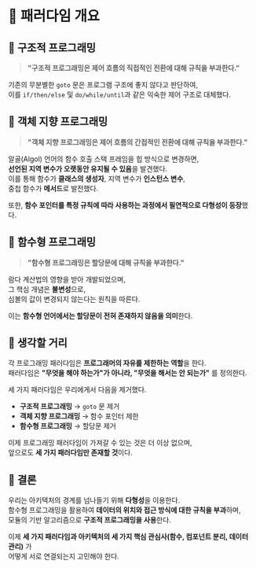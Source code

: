# 📕 패러다임 개요

## 📗 구조적 프로그래밍

> **"구조적 프로그래밍은 제어 흐름의 직접적인 전환에 대해 규칙을 부과한다."**

기존의 무분별한 `goto` 문은 프로그램 구조에 좋지 않다고 판단하여,  
이를 `if/then/else` 및 `do/while/until`과 같은 익숙한 제어 구조로 대체했다.

## 📗 객체 지향 프로그래밍

> **"객체 지향 프로그래밍은 제어 흐름의 간접적인 전환에 대해 규칙을 부과한다."**

알골(Algol) 언어의 함수 호출 스택 프레임을 힙 방식으로 변경하면,  
**선언된 지역 변수가 오랫동안 유지될 수 있음**을 발견했다.  
이를 통해 함수가 **클래스의 생성자**, 지역 변수가 **인스턴스 변수**,  
중첩 함수가 **메서드**로 발전했다.  

또한, **함수 포인터를 특정 규칙에 따라 사용하는 과정에서 필연적으로 다형성이 등장**했다.

## 📗 함수형 프로그래밍

> **"함수형 프로그래밍은 할당문에 대해 규칙을 부과한다."**

람다 계산법의 영향을 받아 개발되었으며,  
그 핵심 개념은 **불변성**으로,  
심볼의 값이 변경되지 않는다는 원칙을 따른다.  

이는 **함수형 언어에서는 할당문이 전혀 존재하지 않음을 의미**한다.

## 📗 생각할 거리

각 프로그래밍 패러다임은 **프로그래머의 자유를 제한하는 역할**을 한다.  
패러다임은 **"무엇을 해야 하는가"가 아니라, "무엇을 해서는 안 되는가"** 를 정의한다.  

세 가지 패러다임은 우리에게서 다음을 제거했다.
- **구조적 프로그래밍** → `goto` 문 제거  
- **객체 지향 프로그래밍** → 함수 포인터 제한  
- **함수형 프로그래밍** → 할당문 제거  

이제 프로그래밍 패러다임이 가져갈 수 있는 것은 더 이상 없으며,  
앞으로도 **세 가지 패러다임만 존재할 것**이다.

## 📗 결론

우리는 아키텍처의 경계를 넘나들기 위해 **다형성**을 이용한다.  
함수형 프로그래밍을 활용하여 **데이터의 위치와 접근 방식에 대한 규칙을 부과**하며,  
모듈의 기반 알고리즘으로 **구조적 프로그래밍을 사용**한다.  

이제 **세 가지 패러다임과 아키텍처의 세 가지 핵심 관심사(함수, 컴포넌트 분리, 데이터 관리)** 가  
어떻게 서로 연결되는지 고민해야 한다.